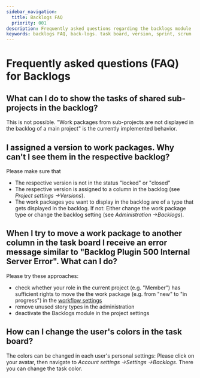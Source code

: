 ```yaml
---
sidebar_navigation:
  title: Backlogs FAQ
  priority: 001
description: Frequently asked questions regarding the backlogs module
keywords: backlogs FAQ, back-logs. task board, version, sprint, scrum
---
```


# Frequently asked questions (FAQ) for Backlogs

## What can I do to show the tasks of shared sub-projects in the backlog?

This is not possible. "Work packages from sub-projects are not displayed in the backlog of a main project" is the currently implemented behavior.

## I assigned a version to work packages. Why can't I see them in the respective backlog?

Please make sure that

- The respective version is not in the status "locked" or "closed"
- The respective version is assigned to a column in the backlog (see *Project settings ->Versions*).
- The work packages you want to display in the backlog are of a type that gets displayed in the backlog. If not: Either change the work package type or change the backlog setting (see *Administration ->Backlogs*).

## When I try to move a work package to another column in the task board I receive an error message similar to "Backlog Plugin 500 Internal Server Error". What can I do?

Please try these approaches:

- check whether your role in the current project (e.g. "Member") has sufficient rights to move the the work package (e.g. from "new" to "in progress") in the [workflow settings](../../../system-admin-guide/manage-work-packages/work-package-workflows/)
- remove unused story types in the administration
- deactivate the Backlogs module in the project settings

## How can I change the user's colors in the task board?

The colors can be changed in each user's personal settings: Please click on your avatar, then navigate to *Account settings ->Settings ->Backlogs*. There you can change the task color.

